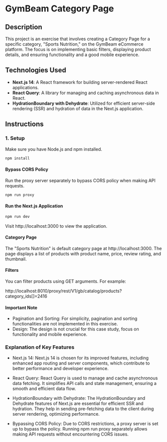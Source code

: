 # GymBeam Category Page

## Description

This project is an exercise that involves creating a Category Page for a specific category, "Sports Nutrition," on the GymBeam eCommerce platform. The focus is on implementing basic filters, displaying product details, and ensuring functionality and a good mobile experience.

## Technologies Used

- **Next.js 14**: A React framework for building server-rendered React applications.
- **React Query**: A library for managing and caching asynchronous data in React.
- **HydrationBoundary with Dehydrate**: Utilized for efficient server-side rendering (SSR) and hydration of data in the Next.js application.

## Instructions

### 1. Setup

Make sure you have Node.js and npm installed.

```bash
npm install
```

#### Bypass CORS Policy

Run the proxy server separately to bypass CORS policy when making API requests.

```bash
npm run proxy
```
#### Run the Next.js Application
```bash
npm run dev
```
Visit http://localhost:3000 to view the application.

#### Category Page
The "Sports Nutrition" is default category page at http://localhost:3000. The page displays a list of products with product name, price, review rating, and thumbnail.

#### Filters
You can filter products using GET arguments. For example:

http://localhost:8010/proxy/rest/V1/gb/catalog/products?category_ids[]=2416

#### Important Note
- Pagination and Sorting: For simplicity, pagination and sorting functionalities are not implemented in this exercise.
- Design: The design is not crucial for this case study, focus on functionality and mobile experience.

### Explanation of Key Features
- Next.js 14: Next.js 14 is chosen for its improved features, including enhanced app routing and server components, which contribute to better performance and developer experience.

- React Query: React Query is used to manage and cache asynchronous data fetching. It simplifies API calls and state management, ensuring a smooth and efficient data flow.

- HydrationBoundary with Dehydrate: The HydrationBoundary and Dehydrate features of Next.js are essential for efficient SSR and hydration. They help in sending pre-fetching data to the client during server rendering, optimizing performance.

- Bypassing CORS Policy: Due to CORS restrictions, a proxy server is set up to bypass the policy. Running npm run proxy separately allows making API requests without encountering CORS issues.
